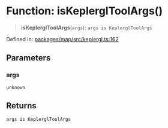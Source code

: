 # Function: isKeplerglToolArgs()

> **isKeplerglToolArgs**(`args`): `args is KeplerglToolArgs`

Defined in: [packages/map/src/keplergl.ts:162](https://github.com/GeoDaCenter/openassistant/blob/2c7e2a603db0fcbd6603996e5ea15006191c5f7f/packages/map/src/keplergl.ts#L162)

## Parameters

### args

`unknown`

## Returns

`args is KeplerglToolArgs`
